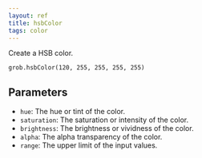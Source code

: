```yaml
---
layout: ref
title: hsbColor
tags: color
---
```

Create a HSB color.

    grob.hsbColor(120, 255, 255, 255, 255)

## Parameters
- `hue`: The hue or tint of the color.
- `saturation`: The saturation or intensity of the color.
- `brightness`: The brightness or vividness of the color.
- `alpha`: The alpha transparency of the color.
- `range`: The upper limit of the input values.
